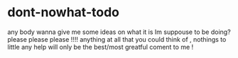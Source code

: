 dont-nowhat-todo
================

any body wanna give me some ideas on what it is Im suppouse to be doing? please please please !!!! anything at all that you could think of , nothings to little any help will only be the best/most greatful coment to me ! 
